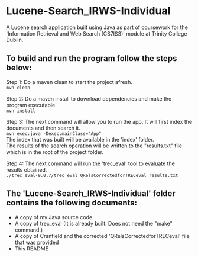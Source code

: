 # Lucene-Search_IRWS-Individual
A Lucene search application built using Java as part of coursework for the 'Information Retrieval and Web Search (CS7IS3)' module at Trinity College Dublin.

## To build and run the program follow the steps below:

Step 1: Do a maven clean to start the project afresh.  
        `mvn clean`

Step 2: Do a maven install to download dependencies and make the program executable.  
        `mvn install`

Step 3: The next command will allow you to run the app. It will first index the documents and then search it.  
        `mvn exec:java -Dexec.mainClass="App"`  
        The index that was built will be available in the 'index' folder.  
        The results of the search operation will be written to the "results.txt" file which is in the root of the project folder.

Step 4: The next command will run the 'trec_eval' tool to evaluate the results obtained.  
        `./trec_eval-9.0.7/trec_eval QRelsCorrectedforTRECeval results.txt`

## The 'Lucene-Search_IRWS-Individual' folder contains the following documents:
  - A copy of my Java source code
  - A copy of trec_eval (It is already built. Does not need the "make" command.)
  - A copy of Cranfield and the corrected 'QRelsCorrectedforTRECeval' file that was provided
  - This README
